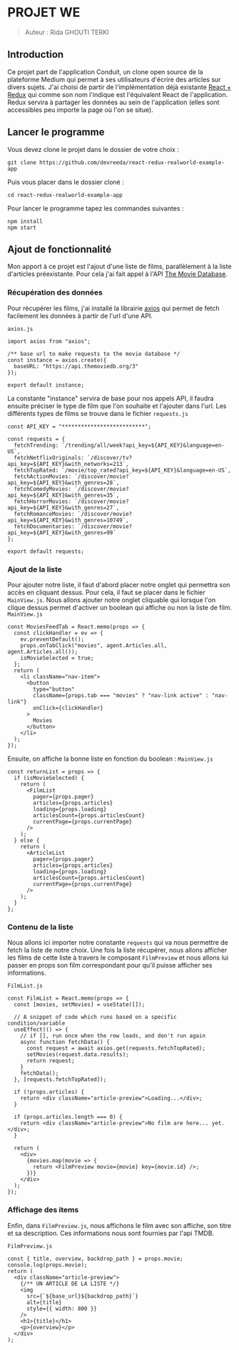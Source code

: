 # PROJET WE

> Auteur : Rida GHOUTI TERKI

## Introduction

Ce projet part de l'application Conduit, un clone open source de la plateforme Medium qui permet à ses utilisateurs d'écrire des articles sur divers sujets. J'ai choisi de partir de l'implémentation déjà existante [React + Redux](https://github.com/khaledosman/react-redux-realworld-example-app) qui comme son nom l'indique est l'équivalent React de l'application. Redux servira à partager les données au sein de l'application (elles sont accessibles peu importe la page où l'on se situe).

## Lancer le programme

Vous devez clone le projet dans le dossier de votre choix :

```
git clone https://github.com/devreeda/react-redux-realworld-example-app
```

Puis vous placer dans le dossier cloné :

```
cd react-redux-realworld-example-app
```

Pour lancer le programme tapez les commandes suivantes :

```
npm install
npm start
```

## Ajout de fonctionnalité

Mon apport à ce projet est l'ajout d'une liste de films, parallèlement à la liste d'articles préexistante. Pour cela j'ai fait appel à l'API [The Movie Database](https://www.themoviedb.org/?language=fr).

### Récupération des données

Pour récupérer les films, j'ai installé la librairie [axios](https://github.com/axios/axios) qui permet de fetch facilement les données à partir de l'url d'une API.

`axios.js`

```javascript=
import axios from "axios";

/** base url to make requests to the movie database */
const instance = axios.create({
  baseURL: "https://api.themoviedb.org/3"
});

export default instance;
```

La constante "instance" servira de base pour nos appels API, il faudra ensuite préciser le type de film que l'on souhaite et l'ajouter dans l'url.
Les différents types de films se trouve dans le fichier `requests.js`

```javascript=
const API_KEY = "**************************";

const requests = {
  fetchTrending: `/trending/all/week?api_key=${API_KEY}&language=en-US`,
  fetchNetflixOriginals: `/discover/tv?api_key=${API_KEY}&with_networks=213`,
  fetchTopRated: `/movie/top_rated?api_key=${API_KEY}&language=en-US`,
  fetchActionMovies: `/discover/movie?api_key=${API_KEY}&with_genres=28`,
  fetchComedyMovies: `/discover/movie?api_key=${API_KEY}&with_genres=35`,
  fetchHorrorMovies: `/discover/movie?api_key=${API_KEY}&with_genres=27`,
  fetchRomanceMovies: `/discover/movie?api_key=${API_KEY}&with_genres=10749`,
  fetchDocumentaries: `/discover/movie?api_key=${API_KEY}&with_genres=99`
};

export default requests;
```

### Ajout de la liste

Pour ajouter notre liste, il faut d'abord placer notre onglet qui permettra son accès en cliquant dessus. Pour cela, il faut se placer dans le fichier `MainView.js`.
Nous allons ajouter notre onglet cliquable qui lorsque l'on clique dessus permet d'activer un boolean qui affiche ou non la liste de film.
`MainView.js`

```jsx=
const MoviesFeedTab = React.memo(props => {
  const clickHandler = ev => {
    ev.preventDefault();
    props.onTabClick("movies", agent.Articles.all, agent.Articles.all());
    isMovieSelected = true;
  };
  return (
    <li className="nav-item">
      <button
        type="button"
        className={props.tab === "movies" ? "nav-link active" : "nav-link"}
        onClick={clickHandler}
      >
        Movies
      </button>
    </li>
  );
});
```

Ensuite, on affiche la bonne liste en fonction du boolean :
`MainView.js`

```jsx=
const returnList = props => {
  if (isMovieSelected) {
    return (
      <FilmList
        pager={props.pager}
        articles={props.articles}
        loading={props.loading}
        articlesCount={props.articlesCount}
        currentPage={props.currentPage}
      />
    );
  } else {
    return (
      <ArticleList
        pager={props.pager}
        articles={props.articles}
        loading={props.loading}
        articlesCount={props.articlesCount}
        currentPage={props.currentPage}
      />
    );
  }
};
```

### Contenu de la liste

Nous allons ici importer notre constante `requests` qui va nous permettre de fetch la liste de notre choix. Une fois la liste récupérer, nous allons afficher les films de cette liste à travers le composant `FilmPreview` et nous allons lui passer en props son film correspondant pour qu'il puisse afficher ses informations.

`FilmList.js`

```jsx=
const FilmList = React.memo(props => {
  const [movies, setMovies] = useState([]);

  // A snippet of code which runs based on a specific condition/variable
  useEffect(() => {
    // if [], run once when the row loads, and don't run again
    async function fetchData() {
      const request = await axios.get(requests.fetchTopRated);
      setMovies(request.data.results);
      return request;
    }
    fetchData();
  }, [requests.fetchTopRated]);

  if (!props.articles) {
    return <div className="article-preview">Loading...</div>;
  }

  if (props.articles.length === 0) {
    return <div className="article-preview">No film are here... yet.</div>;
  }

  return (
    <div>
      {movies.map(movie => {
        return <FilmPreview movie={movie} key={movie.id} />;
      })}
    </div>
  );
});
```

### Affichage des items

Enfin, dans `FilmPreview.js`, nous affichons le film avec son affiche, son titre et sa description. Ces informations nous sont fournies par l'api TMDB.

`FilmPreview.js`

```jsx=
const { title, overview, backdrop_path } = props.movie;
console.log(props.movie);
return (
  <div className="article-preview">
    {/** UN ARTICLE DE LA LISTE */}
    <img
      src={`${base_url}${backdrop_path}`}
      alt={title}
      style={{ width: 800 }}
    />
    <h1>{title}</h1>
    <p>{overview}</p>
  </div>
);
```
